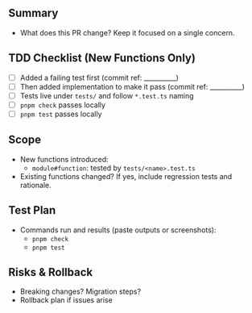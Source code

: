 ## Summary

- What does this PR change? Keep it focused on a single concern.

## TDD Checklist (New Functions Only)

- [ ] Added a failing test first (commit ref: __________)
- [ ] Then added implementation to make it pass (commit ref: __________)
- [ ] Tests live under `tests/` and follow `*.test.ts` naming
- [ ] `pnpm check` passes locally
- [ ] `pnpm test` passes locally

## Scope

- New functions introduced:
  - `module#function`: tested by `tests/<name>.test.ts`
- Existing functions changed? If yes, include regression tests and rationale.

## Test Plan

- Commands run and results (paste outputs or screenshots):
  - `pnpm check`
  - `pnpm test`

## Risks & Rollback

- Breaking changes? Migration steps?
- Rollback plan if issues arise

